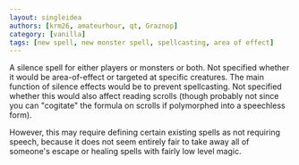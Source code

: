 ```yaml
---
layout: singleidea
authors: [krm26, amateurhour, qt, Graznop]
category: [vanilla]
tags: [new spell, new monster spell, spellcasting, area of effect]
---
```

A silence spell for either players or monsters or both. Not specified whether it
would be area-of-effect or targeted at specific creatures. The main function of
silence effects would be to prevent spellcasting. Not specified whether this
would also affect reading scrolls (though probably not since you can "cogitate"
the formula on scrolls if polymorphed into a speechless form).

However, this may require defining certain existing spells as not requiring
speech, because it does not seem entirely fair to take away all of someone's
escape or healing spells with fairly low level magic.
